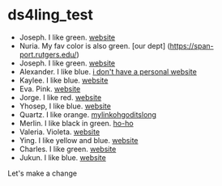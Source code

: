 # ds4ling_test

- Joseph. I like green. [website](https://www.jvcasillas.com)
- Nuria. My fav color is also green. [our dept] (https://span-port.rutgers.edu/)
- Joseph. I like green. [website](https://wwww.jvcasillas.com)
- Alexander. I like blue. [i don't have a personal website](discord.com)
- Kaylee. I like blue. [website](https://www.google.com) 
- Eva. Pink. [website](https://span-port.rutgers.edu/welcome)
- Jorge. I like red. [website](https://www.https://antoniooyarzun.cl/tienda/?v=4eab0849318c)
- Yhosep, I like blue. [website](https://www.yhosepbarba.com)
- Quartz. I like orange. [mylinkohgoditslong](https://sites.google.com/scarletmail.rutgers.edu/quartz-colvin-personal-website/home)
- Merlin. I like black in green. [ho-ho](https://en.wikipedia.org/wiki/Merlin)
- Valeria. Violeta. [website](https://unabridged.merriam-webster.com/unabridged/winsome)
- Ying. I like yellow and blue. [website](https://ling.rutgers.edu)
- Charles. I like green. [website](https://wwww.charles.com)
- Jukun. I like blue. [website](https://www.Jukun.com)

Let's make a change
